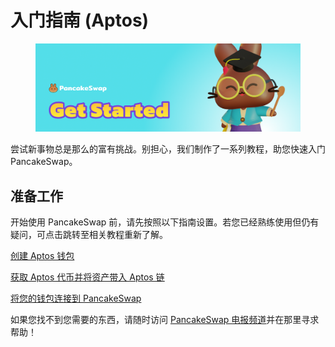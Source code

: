 # 入门指南 (Aptos)

<figure><img src="../.gitbook/assets/get-started-header.png" alt=""><figcaption></figcaption></figure>

尝试新事物总是那么的富有挑战。别担心，我们制作了一系列教程，助您快速入门 PancakeSwap。

## 准备工作

开始使用 PancakeSwap 前，请先按照以下指南设置。若您已经熟练使用但仍有疑问，可点击跳转至相关教程重新了解。

[创建 Aptos 钱包](chuang-jian-qian-bao.md)&#x20;

[获取 Aptos 代币并将资产带入 Aptos 链 ](huo-qu-aptos-dai-bi.md)

[将您的钱包连接到 PancakeSwap](lian-jie-qian-bao.md)



如果您找不到您需要的东西，请随时访问 [PancakeSwap 电报频道](https://t.me/PancakeSwap\_CN)并在那里寻求帮助！
